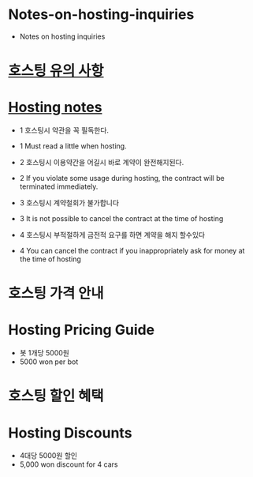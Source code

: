 # Notes-on-hosting-inquiries
+ Notes on hosting inquiries


# [호스팅 유의 사항](https://github.com/fsarewfdfwe/Notes-on-hosting-inquiries/issues/4)
# [Hosting notes](https://github.com/fsarewfdfwe/Notes-on-hosting-inquiries/issues/4)


+ 1 호스팅시 약관을 꼭 필독한다.
+   1 Must read a little when hosting.

+ 2 호스팅시 이용약간을 어길시 바로 계약이 완전해지된다.
+   2 If you violate some usage during hosting, the contract will be terminated immediately.

+ 3 호스팅시 계약철회가 불가합니다
+   3 It is not possible to cancel the contract at the time of hosting

+ 4 호스팅시 부적절하게 금전적 요구를 하면 계약을 해지 할수있다
+   4 You can cancel the contract if you inappropriately ask for money at the time of hosting

# 호스팅 가격 안내
# Hosting Pricing Guide

- 봇 1개당 5000원 
- 5000 won per bot

# 호스팅 할인 혜택
# Hosting Discounts

+ 4대당 5000원 할인 
+ 5,000 won discount for 4 cars












